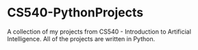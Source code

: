 # CS540-PythonProjects
A collection of my projects from CS540 - Introduction to Artificial Intelligence. All of the projects are written in Python.

